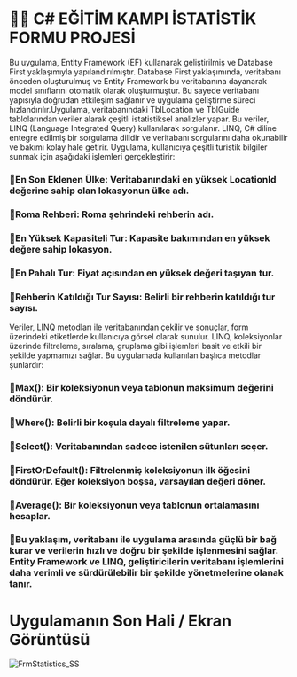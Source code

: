 # 👨‍💻 C# EĞİTİM KAMPI İSTATİSTİK FORMU PROJESİ

Bu uygulama, Entity Framework (EF) kullanarak geliştirilmiş ve Database First yaklaşımıyla yapılandırılmıştır. Database First yaklaşımında, veritabanı önceden oluşturulmuş ve Entity Framework bu veritabanına dayanarak model sınıflarını otomatik olarak oluşturmuştur. 
Bu sayede veritabanı yapısıyla doğrudan etkileşim sağlanır ve uygulama geliştirme süreci hızlandırılır.Uygulama, veritabanındaki TblLocation ve TblGuide tablolarından veriler alarak çeşitli istatistiksel analizler yapar. 
Bu veriler, LINQ (Language Integrated Query) kullanılarak sorgulanır. LINQ, C# diline entegre edilmiş bir sorgulama dilidir ve veritabanı sorgularını daha okunabilir ve bakımı kolay hale getirir. Uygulama, kullanıcıya çeşitli turistik bilgiler sunmak için aşağıdaki işlemleri gerçekleştirir:

### 📍En Son Eklenen Ülke: Veritabanındaki en yüksek LocationId değerine sahip olan lokasyonun ülke adı.
### 📍Roma Rehberi: Roma şehrindeki rehberin adı.
### 📍En Yüksek Kapasiteli Tur: Kapasite bakımından en yüksek değere sahip lokasyon.
### 📍En Pahalı Tur: Fiyat açısından en yüksek değeri taşıyan tur.
### 📍Rehberin Katıldığı Tur Sayısı: Belirli bir rehberin katıldığı tur sayısı.

Veriler, LINQ metodları ile veritabanından çekilir ve sonuçlar, form üzerindeki etiketlerde kullanıcıya görsel olarak sunulur. LINQ, koleksiyonlar üzerinde filtreleme, sıralama, gruplama gibi işlemleri basit ve etkili bir şekilde yapmamızı sağlar. Bu uygulamada kullanılan başlıca metodlar şunlardır:

### 🚀Max(): Bir koleksiyonun veya tablonun maksimum değerini döndürür.
### 🚀Where(): Belirli bir koşula dayalı filtreleme yapar.
### 🚀Select(): Veritabanından sadece istenilen sütunları seçer.
### 🚀FirstOrDefault(): Filtrelenmiş koleksiyonun ilk öğesini döndürür. Eğer koleksiyon boşsa, varsayılan değeri döner.
### 🚀Average(): Bir koleksiyonun veya tablonun ortalamasını hesaplar.
### 🚀Bu yaklaşım, veritabanı ile uygulama arasında güçlü bir bağ kurar ve verilerin hızlı ve doğru bir şekilde işlenmesini sağlar. Entity Framework ve LINQ, geliştiricilerin veritabanı işlemlerini daha verimli ve sürdürülebilir bir şekilde yönetmelerine olanak tanır.




# Uygulamanın Son Hali / Ekran Görüntüsü

![FrmStatistics_SS](https://github.com/user-attachments/assets/58cb9feb-c561-4f90-b77f-81fdd1d50abe)

